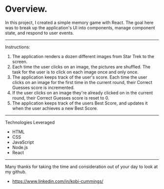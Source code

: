 # Overview.

In this project, I created a simple memory game with React. The goal here was to break up the application's UI into components, manage component state, and respond to user events.

-------------------------------------------------------------------------------

Instructions:

1. The application renders a dozen different images from Star Trek to the screen.
2. Each time the user clicks on an image, the pictures are shuffled. The task for the user is to click on each image once and only once.
3. The application keeps track of the user's score. Each time the user clicks on an image for the first time in the current round, their Correct Guesses score is incremented.
4. If the user clicks on an image they're already clicked on in the current round, their Correct Guesses score is reset to 0.
5. The application keeps track of the users Best Score, and updates it when the user achieves a new Best Score.

-------------------------------------------------------------------------------

Technologies Leveraged 
* HTML
* CSS
* JavaScript
* Node.js
* React

-------------------------------------------------------------------------------

Many thanks for taking the time and consideration out of your day to look at my github. 

* https://www.linkedin.com/in/kobi-cummings/
